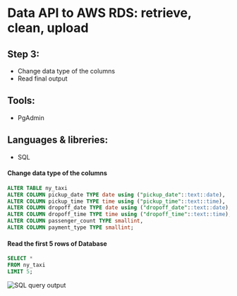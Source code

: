 # Data API to AWS RDS: retrieve, clean, upload
## Step 3:
- Change data type of the columns 
- Read final output

## Tools:
- PgAdmin
## Languages & libreries:
- SQL
 
#### Change data type of the columns 

```sql
ALTER TABLE ny_taxi
ALTER COLUMN pickup_date TYPE date using ("pickup_date"::text::date),
ALTER COLUMN pickup_time TYPE time using ("pickup_time"::text::time),
ALTER COLUMN dropoff_date TYPE date using ("dropoff_date"::text::date),
ALTER COLUMN dropoff_time TYPE time using ("dropoff_time"::text::time),
ALTER COLUMN passenger_count TYPE smallint,
ALTER COLUMN payment_type TYPE smallint;
```

#### Read the first 5 rows of Database

```sql
SELECT *
FROM ny_taxi
LIMIT 5;
```

<img src="https://github.com/iliamunaev/ny_taxi_data/blob/main/pics/final_result_SQL.png" alt="SQL query output">

